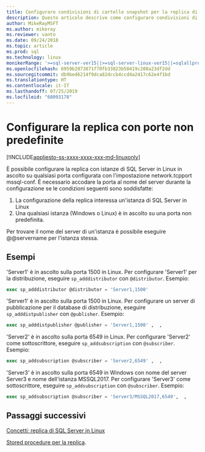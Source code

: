 ```yaml
---
title: Configurare condivisioni di cartelle snapshot per la replica di SQL Server in Linux
description: Questo articolo descrive come configurare condivisioni di cartelle snapshot per la replica di SQL Server in Linux.
author: MikeRayMSFT
ms.author: mikeray
ms.reviewer: vanto
ms.date: 09/24/2018
ms.topic: article
ms.prod: sql
ms.technology: linux
monikerRange: '>=sql-server-ver15||>=sql-server-linux-ver15||=sqlallproducts-allversions'
ms.openlocfilehash: 6959b2073871f70fb33823b50419c208a23df2dd
ms.sourcegitcommit: db9bed6214f9dca82dccb4ccd4a2417c62e4f1bd
ms.translationtype: HT
ms.contentlocale: it-IT
ms.lasthandoff: 07/25/2019
ms.locfileid: "68093178"
---
```

# <a name="configure-replication-with-non-default-ports"></a>Configurare la replica con porte non predefinite

[!INCLUDE[appliesto-ss-xxxx-xxxx-xxx-md-linuxonly](../includes/appliesto-ss-xxxx-xxxx-xxx-md-linuxonly.md)]

È possibile configurare la replica con istanze di SQL Server in Linux in ascolto su qualsiasi porta configurata con l'impostazione network.tcpport mssql-conf. È necessario accodare la porta al nome del server durante la configurazione se le condizioni seguenti sono soddisfatte:

1. La configurazione della replica interessa un'istanza di SQL Server in Linux
2. Una qualsiasi istanza (Windows o Linux) è in ascolto su una porta non predefinita. 

Per trovare il nome del server di un'istanza è possibile eseguire @@servername per l'istanza stessa.

## <a name="examples"></a>Esempi

'Server1' è in ascolto sulla porta 1500 in Linux. Per configurare 'Server1' per la distribuzione, eseguire `sp_adddistributor` con `@distributor`. Esempio: 

```sql
exec sp_adddistributor @distributor = 'Server1,1500'
```

'Server1' è in ascolto sulla porta 1500 in Linux. Per configurare un server di pubblicazione per il database di distribuzione, eseguire `sp_adddistpublisher` con `@publisher`. Esempio:

```sql
exec sp_adddistpublisher @publisher = 'Server1,1500' ,  ,  
```

'Server2' è in ascolto sulla porta 6549 in Linux. Per configurare 'Server2' come sottoscrittore, eseguire `sp_addsubscription` con `@subscriber`. Esempio:

```sql
exec sp_addsubscription @subscriber = 'Server2,6549' ,  ,  
```

'Server3' è in ascolto sulla porta 6549 in Windows con nome del server Server3 e nome dell'istanza MSSQL2017. Per configurare 'Server3' come sottoscrittore, eseguire `sp_addsubscription` con `@subscriber`. Esempio:

```sql
exec sp_addsubscription @subscriber = 'Server3/MSSQL2017,6549',  ,  
```

## <a name="next-steps"></a>Passaggi successivi

[Concetti: replica di SQL Server in Linux](sql-server-linux-replication.md)

[Stored procedure per la replica](../relational-databases/system-stored-procedures/replication-stored-procedures-transact-sql.md).


